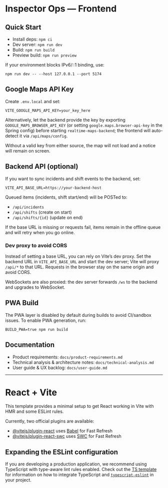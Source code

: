 # Inspector Ops — Frontend

## Quick Start

- Install deps: `npm ci`
- Dev server: `npm run dev`
- Build: `npm run build`
- Preview build: `npm run preview`

If your environment blocks IPv6/::1 binding, use:

`npm run dev -- --host 127.0.0.1 --port 5174`

## Google Maps API Key

Create `.env.local` and set:

`VITE_GOOGLE_MAPS_API_KEY=your_key_here`

Alternatively, let the backend provide the key by exporting `GOOGLE_MAPS_BROWSER_API_KEY` (or setting `google.maps.browser-api-key` in the Spring config) before starting `realtime-maps-backend`; the frontend will auto-detect it via `/api/maps/config`.

Without a valid key from either source, the map will not load and a notice will remain on screen.

## Backend API (optional)

If you want to sync incidents and shift events to the backend, set:

`VITE_API_BASE_URL=https://your-backend-host`

Queued items (incidents, shift start/end) will be POSTed to:
- `/api/incidents`
- `/api/shifts` (create on start)
- `/api/shifts/{id}` (update on end)

If the base URL is missing or requests fail, items remain in the offline queue and will retry when you go online.

### Dev proxy to avoid CORS

Instead of setting a base URL, you can rely on Vite’s dev proxy. Set the backend URL in `VITE_API_BASE_URL` and start the dev server; Vite will proxy `/api/*` to that URL. Requests in the browser stay on the same origin and avoid CORS.

WebSockets are also proxied: the dev server forwards `/ws` to the backend and upgrades to WebSocket.

## PWA Build

The PWA layer is disabled by default during builds to avoid CI/sandbox issues.
To enable PWA generation, run:

`BUILD_PWA=true npm run build`

## Documentation

- Product requirements: `docs/product-requirements.md`
- Technical analysis & architecture notes: `docs/technical-analysis.md`
- User guide & UX backlog: `docs/user-guide.md`

---

# React + Vite

This template provides a minimal setup to get React working in Vite with HMR and some ESLint rules.

Currently, two official plugins are available:

- [@vitejs/plugin-react](https://github.com/vitejs/vite-plugin-react/blob/main/packages/plugin-react) uses [Babel](https://babeljs.io/) for Fast Refresh
- [@vitejs/plugin-react-swc](https://github.com/vitejs/vite-plugin-react/blob/main/packages/plugin-react-swc) uses [SWC](https://swc.rs/) for Fast Refresh

## Expanding the ESLint configuration

If you are developing a production application, we recommend using TypeScript with type-aware lint rules enabled. Check out the [TS template](https://github.com/vitejs/vite/tree/main/packages/create-vite/template-react-ts) for information on how to integrate TypeScript and [`typescript-eslint`](https://typescript-eslint.io) in your project.
